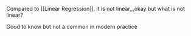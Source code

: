 Compared to [[Linear Regression]], it is not linear,,,okay but what is not linear?

Good to know but not a common in modern practice